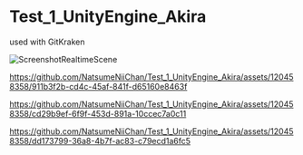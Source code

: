 # Test_1_UnityEngine_Akira
used with GitKraken

![ScreenshotRealtimeScene](https://github.com/NatsumeNiiChan/Test_1_UnityEngine_Akira/assets/120458358/c0c53447-69cc-4678-b713-4e0344d5597d)

https://github.com/NatsumeNiiChan/Test_1_UnityEngine_Akira/assets/120458358/911b3f2b-cd4c-45af-841f-d65160e8463f

https://github.com/NatsumeNiiChan/Test_1_UnityEngine_Akira/assets/120458358/cd29b9ef-6f9f-453d-891a-10ccec7a0c11

https://github.com/NatsumeNiiChan/Test_1_UnityEngine_Akira/assets/120458358/dd173799-36a8-4b7f-ac83-c79ecd1a6fc5
